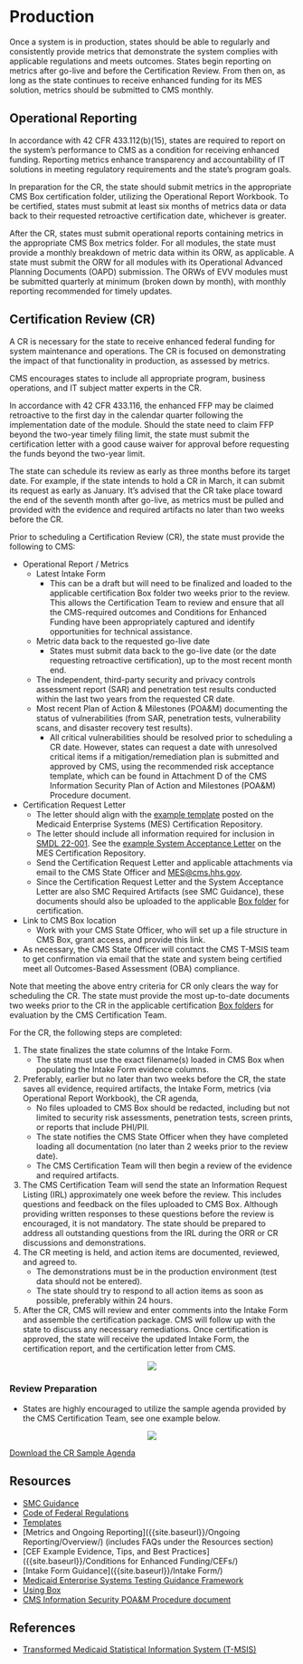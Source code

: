 # Production

Once a system is in production, states should be able to regularly and consistently provide metrics that demonstrate the system complies with applicable regulations and meets outcomes. States begin reporting on metrics after go-live and before the Certification Review. From then on, as long as the state continues to receive enhanced funding for its MES solution, metrics should be submitted to CMS monthly.

## Operational Reporting
In accordance with 42 CFR 433.112(b)(15), states are required to report on the system’s performance to CMS as a condition for receiving enhanced funding. Reporting metrics enhance transparency and accountability of IT solutions in meeting regulatory requirements and the state’s program goals.

In preparation for the CR, the state should submit metrics in the appropriate CMS Box certification folder, utilizing the Operational Report Workbook. To be certified, states must submit at least six months of metrics data or data back to their requested retroactive certification date, whichever is greater.

After the CR, states must submit operational reports containing metrics in the appropriate CMS Box metrics folder. For all modules, the state must provide a monthly breakdown of metric data within its ORW, as applicable. A state must submit the ORW for all modules with its Operational Advanced Planning Documents (OAPD) submission. The ORWs of EVV modules must be submitted quarterly at minimum (broken down by month), with monthly reporting recommended for timely updates.

## Certification Review (CR)
A CR is necessary for the state to receive enhanced federal funding for system maintenance and operations. The CR is focused on demonstrating the impact of that functionality in production, as assessed by metrics.

CMS encourages states to include all appropriate program, business operations, and IT subject matter experts in the CR.

In accordance with 42 CFR 433.116, the enhanced FFP may be claimed retroactive to the first day in the calendar quarter following the implementation date of the module. Should the state need to claim FFP beyond the two-year timely filing limit, the state must submit the certification letter with a good cause waiver for approval before requesting the funds beyond the two-year limit.

The state can schedule its review as early as three months before its target date. For example, if the state intends to hold a CR in March, it can submit its request as early as January. It’s advised that the CR take place toward the end of the seventh month after go-live, as metrics must be pulled and provided with the evidence and required artifacts no later than two weeks before the CR.

Prior to scheduling a Certification Review (CR), the state must provide the following to CMS:
- Operational Report / Metrics
    - Latest Intake Form
        - This can be a draft but will need to be finalized and loaded to the applicable certification Box folder two weeks prior to the review. This allows the Certification Team to review and ensure that all the CMS-required outcomes and Conditions for Enhanced Funding have been appropriately captured and identify opportunities for technical assistance.
    - Metric data back to the requested go-live date
        - States must submit data back to the go-live date (or the date requesting retroactive certification), up to the most recent month end.
    - The independent, third-party security and privacy controls assessment report (SAR) and penetration test results conducted within the last two years from the requested CR date.
    - Most recent Plan of Action & Milestones (POA&M) documenting the status of vulnerabilities (from SAR, penetration tests, vulnerability scans, and disaster recovery test results).
        - All critical vulnerabilities should be resolved prior to scheduling a CR date. However, states can request a date with unresolved critical items if a mitigation/remediation plan is submitted and approved by CMS, using the recommended risk acceptance template, which can be found in Attachment D of the CMS Information Security Plan of Action and Milestones (POA&M) Procedure document.
- Certification Request Letter
    - The letter should align with the [example template]({{site.baseurl}}/Templates/) posted on the Medicaid Enterprise Systems (MES) Certification Repository.
    - The letter should include all information required for inclusion in [SMDL 22-001](https://www.medicaid.gov/federal-policy-guidance/downloads/smd22001.pdf). See the [example System Acceptance Letter]({{site.baseurl}}/Templates/) on the MES Certification Repository.
    - Send the Certification Request Letter and applicable attachments via email to the CMS State Officer and MES@cms.hhs.gov.
    - Since the Certification Request Letter and the System Acceptance Letter are also SMC Required Artifacts (see SMC Guidance), these documents should also be uploaded to the applicable [Box folder]({{site.baseurl}}/Box/) for certification.
- Link to CMS Box location
    - Work with your CMS State Officer, who will set up a file structure in CMS Box, grant access, and provide this link.
- As necessary, the CMS State Officer will contact the CMS T-MSIS team to get confirmation via email that the state and system being certified meet all Outcomes-Based Assessment (OBA) compliance.

Note that meeting the above entry criteria for CR only clears the way for scheduling the CR. The state must provide the most up-to-date documents two weeks prior to the CR in the applicable certification [Box folders]({{site.baseurl}}/Box/) for evaluation by the CMS Certification Team.

For the CR, the following steps are completed:
1.	The state finalizes the state columns of the Intake Form.
    - The state must use the exact filename(s) loaded in CMS Box when populating the Intake Form evidence columns.
2.	Preferably, earlier but no later than two weeks before the CR, the state saves all evidence, required artifacts, the Intake Form, metrics (via Operational Report Workbook), the CR agenda, 
    - No files uploaded to CMS Box should be redacted, including but not limited to security risk assessments, penetration tests, screen prints, or reports that include PHI/PII.
    - The state notifies the CMS State Officer when they have completed loading all documentation (no later than 2 weeks prior to the review date).
    - The CMS Certification Team will then begin a review of the evidence and required artifacts.
3.	The CMS Certification Team will send the state an Information Request Listing (IRL) approximately one week before the review. This includes questions and feedback on the files uploaded to CMS Box. Although providing written responses to these questions before the review is encouraged, it is not mandatory. The state should be prepared to address all outstanding questions from the IRL during the ORR or CR discussions and demonstrations.
4.	The CR meeting is held, and action items are documented, reviewed, and agreed to.
    - The demonstrations must be in the production environment (test data should not be entered).
    - The state should try to respond to all action items as soon as possible, preferably within 24 hours.
5.	 After the CR, CMS will review and enter comments into the Intake Form and assemble the certification package. CMS will follow up with the state to discuss any necessary remediations. Once certification is approved, the state will receive the updated Intake Form, the certification report, and the certification letter from CMS.
  

<center><img src="{{ site.baseurl }}/SMC Process/Production/CR Flow.png"></center>


### Review Preparation 
- States are highly encouraged to utilize the sample agenda provided by the CMS Certification Team, see one example below.

<center><img src="{{ site.baseurl }}/SMC Process/Production/CR Agenda.png"></center>

[Download the CR Sample Agenda](../../CR%20Sample%20Agenda.docx)

## Resources 
- [SMC Guidance](https://www.medicaid.gov/medicaid/data-and-systems/downloads/smc-certification-guidance.pdf)
- [Code of Federal Regulations](https://www.ecfr.gov/current/title-42/chapter-IV/subchapter-C/part-433)
- [Templates]({{site.baseurl}}/Templates/)
- [Metrics and Ongoing Reporting]({{site.baseurl}}/Ongoing Reporting/Overview/) (includes FAQs under the Resources section) 
- [CEF Example Evidence, Tips, and Best Practices]({{site.baseurl}}/Conditions for Enhanced Funding/CEFs/)
- [Intake Form Guidance]({{site.baseurl}}/Intake Form/)
- [Medicaid Enterprise Systems Testing Guidance Framework](https://www.medicaid.gov/medicaid/data-and-systems/downloads/mes-testing-guidance-framework.pdf)
- [Using Box]({{site.baseurl}}/Box/)
- [CMS Information Security POA&M Procedure document](https://www.cms.gov/files/document/poamprocedurepdf)

## References
- [Transformed Medicaid Statistical Information System (T-MSIS)](https://www.medicaid.gov/medicaid/data-systems/macbis/transformed-medicaid-statistical-information-system-t-msis/index.html)
